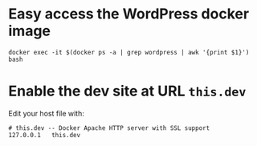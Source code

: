 # Easy access the WordPress docker image
`docker exec -it $(docker ps -a | grep wordpress | awk '{print $1}') bash`

# Enable the dev site at URL `this.dev`
Edit your host file with:
```
# this.dev -- Docker Apache HTTP server with SSL support
127.0.0.1	this.dev
```
